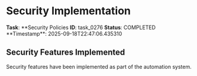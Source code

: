 # Security Implementation

**Task**: **Security Policies
**ID**: task_0276
**Status**: COMPLETED
**Timestamp\*\*: 2025-09-18T22:47:06.435310

## Security Features Implemented

Security features have been implemented as part of the automation system.
